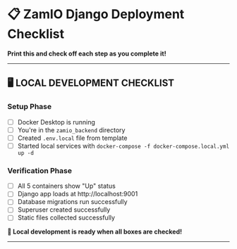 # 📋 ZamIO Django Deployment Checklist

**Print this and check off each step as you complete it!**

---

## 🖥️ **LOCAL DEVELOPMENT CHECKLIST**

### **Setup Phase**
- [ ] Docker Desktop is running
- [ ] You're in the `zamio_backend` directory
- [ ] Created `.env.local` file from template
- [ ] Started local services with `docker-compose -f docker-compose.local.yml up -d`

### **Verification Phase**
- [ ] All 5 containers show "Up" status
- [ ] Django app loads at http://localhost:9001
- [ ] Database migrations run successfully
- [ ] Superuser created successfully
- [ ] Static files collected successfully

**🎉 Local development is ready when all boxes are checked!**

---